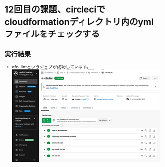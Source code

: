 # 12回目の課題、circleciでcloudformationディレクトリ内のymlファイルをチェックする
## 実行結果
- cfn-lintというジョブが成功しています。
  ![circleci](images/lecture12/circleci.png)
